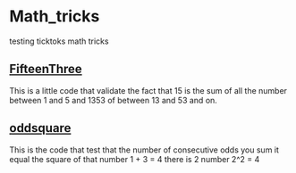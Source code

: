 # Math_tricks
testing ticktoks math tricks
## [FifteenThree](https://github.com/Samartic/Math_tricks/tree/fifteenthree)
This is a little code that validate the fact that 15 is the sum of all the number between 1 and 5 and 1353 of between 13 and 53 and on.

## [oddsquare](https://github.com/Samartic/Math_tricks/tree/oddsquare)
This is the code that test that the number of consecutive odds you sum it equal the square of that number 
1 + 3 = 4
there is 2 number 
2^2 = 4 

